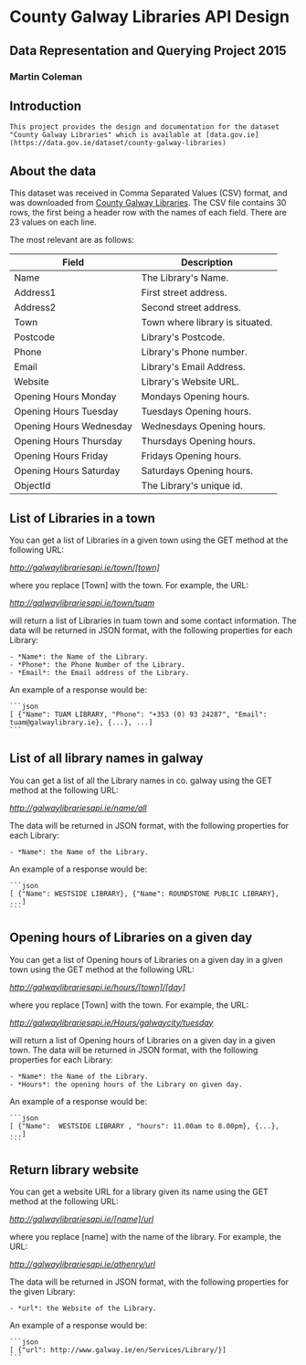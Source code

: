 # County Galway Libraries API Design
## Data Representation and Querying Project 2015
### Martin Coleman

## Introduction
```This project provides the design and documentation for the dataset "County Galway Libraries" which is available at [data.gov.ie](https://data.gov.ie/dataset/county-galway-libraries)```


## About the data
This dataset was received in Comma Separated Values (CSV) format, and was downloaded from [County Galway Libraries](https://data.gov.ie/dataset/county-galway-libraries).
The CSV file contains 30 rows, the first being a header row with the names of each field.
There are 23 values on each line.

The most relevant are as follows:

Field | Description
------|------------
 Name  | The Library's Name.
 Address1  | First street address.
 Address2  | Second street address.
 Town      | Town where library is situated.
 Postcode  | Library's Postcode.
 Phone| Library's Phone number.
 Email| Library's Email Address.
 Website| Library's Website URL.
 Opening Hours Monday| Mondays Opening hours.
 Opening Hours Tuesday| Tuesdays Opening hours.
 Opening Hours Wednesday| Wednesdays Opening hours.
 Opening Hours Thursday| Thursdays Opening hours.
 Opening Hours Friday| Fridays Opening hours.
 Opening Hours Saturday| Saturdays Opening hours.
 ObjectId | The Library's unique id.
 
 
## List of Libraries in a town
You can get a list of Libraries in a given town using the GET method at the following URL:

*http://galwaylibrariesapi.ie/town/[town]*

where you replace [Town] with the town.
For example, the URL:

*http://galwaylibrariesapi.ie/town/tuam*

will return a list of Libraries in tuam town and some contact information.
The data will be returned in JSON format, with the following properties for each Library:

    - *Name*: the Name of the Library.
    - *Phone*: the Phone Number of the Library.
    - *Email*: the Email address of the Library.

An example of a response would be:

    ```json
    [ {"Name": TUAM LIBRARY, "Phone": "+353 (0) 93 24287", "Email": tuam@galwaylibrary.ie}, {...}, ...]
    ```



## List of all library names in galway
You can get a list of all the Library names in co. galway using the GET method at the following URL:

*http://galwaylibrariesapi.ie/name/all*

The data will be returned in JSON format, with the following properties for each Library:

    - *Name*: the Name of the Library.

An example of a response would be:

    ```json
    [ {"Name": WESTSIDE LIBRARY}, {"Name": ROUNDSTONE PUBLIC LIBRARY}, ...]
    ```


## Opening hours of Libraries on a given day
You can get a list of Opening hours of Libraries on a given day in a given town using the GET method at the following URL:

*http://galwaylibrariesapi.ie/hours/[town]/[day]*

where you replace [Town] with the town.
For example, the URL:

*http://galwaylibrariesapi.ie/Hours/galwaycity/tuesday*

will return a list of Opening hours of Libraries on a given day in a given town.
The data will be returned in JSON format, with the following properties for each Library:

    - *Name*: the Name of the Library.
    - *Hours*: the opening hours of the Library on given day.

An example of a response would be:

    ```json
    [ {"Name":  WESTSIDE LIBRARY , "hours": 11.00am to 8.00pm}, {...}, ...]
    ```


##  Return library website 
You can get a website URL for a library given its name using the GET method at the following URL:

*http://galwaylibrariesapi.ie/[name]/url*

where you replace [name] with the name of the library.
For example, the URL:

*http://galwaylibrariesapi.ie/athenry/url*

The data will be returned in JSON format, with the following properties for the given Library:

    - *url*: the Website of the Library.

An example of a response would be:

    ```json
    [ {"url": http://www.galway.ie/en/Services/Library/}]
    ```
